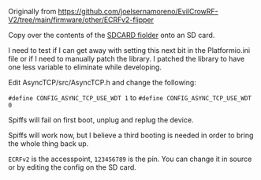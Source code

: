 Originally from https://github.com/joelsernamoreno/EvilCrowRF-V2/tree/main/firmware/other/ECRFv2-flipper

Copy over the contents of the [SDCARD fiolder](https://github.com/joelsernamoreno/EvilCrowRF-V2/tree/main/firmware/other/ECRFv2-flipper/SD) onto an SD card.

I need to test if I can get away with setting this next bit in the Platformio.ini file or if I need to manually patch the library. I patched the library to have one less variable to eliminate while developing.

Edit AsyncTCP/src/AsyncTCP.h and change the following:

`#define CONFIG_ASYNC_TCP_USE_WDT 1` to `#define CONFIG_ASYNC_TCP_USE_WDT 0`


Spiffs will fail on first boot, unplug and replug the device. 

Spiffs will work now, but I believe a third booting is needed in order to bring the whole thing back up.

`ECRFv2` is the accesspoint, `123456789` is the pin. You can change it in source or by editing the config on the SD card.
